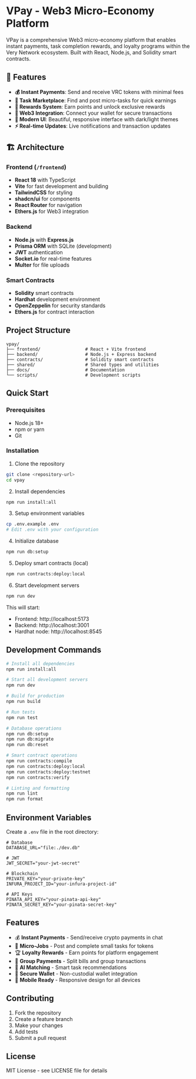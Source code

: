 # VPay - Web3 Micro-Economy Platform

VPay is a comprehensive Web3 micro-economy platform that enables instant payments, task completion rewards, and loyalty programs within the Very Network ecosystem. Built with React, Node.js, and Solidity smart contracts.

## 🚀 Features

- **💰 Instant Payments**: Send and receive VRC tokens with minimal fees
- **💼 Task Marketplace**: Find and post micro-tasks for quick earnings
- **🎁 Rewards System**: Earn points and unlock exclusive rewards
- **🔐 Web3 Integration**: Connect your wallet for secure transactions
- **📱 Modern UI**: Beautiful, responsive interface with dark/light themes
- **⚡ Real-time Updates**: Live notifications and transaction updates

## 🏗️ Architecture

### Frontend (`/frontend`)
- **React 18** with TypeScript
- **Vite** for fast development and building
- **TailwindCSS** for styling
- **shadcn/ui** for components
- **React Router** for navigation
- **Ethers.js** for Web3 integration

### Backend
- **Node.js** with **Express.js**
- **Prisma ORM** with SQLite (development)
- **JWT** authentication
- **Socket.io** for real-time features
- **Multer** for file uploads

### Smart Contracts
- **Solidity** smart contracts
- **Hardhat** development environment
- **OpenZeppelin** for security standards
- **Ethers.js** for contract interaction

## Project Structure

```
vpay/
├── frontend/                 # React + Vite frontend
├── backend/                  # Node.js + Express backend
├── contracts/                # Solidity smart contracts
├── shared/                   # Shared types and utilities
├── docs/                     # Documentation
└── scripts/                  # Development scripts
```

## Quick Start

### Prerequisites
- Node.js 18+
- npm or yarn
- Git

### Installation

1. Clone the repository
```bash
git clone <repository-url>
cd vpay
```

2. Install dependencies
```bash
npm run install:all
```

3. Setup environment variables
```bash
cp .env.example .env
# Edit .env with your configuration
```

4. Initialize database
```bash
npm run db:setup
```

5. Deploy smart contracts (local)
```bash
npm run contracts:deploy:local
```

6. Start development servers
```bash
npm run dev
```

This will start:
- Frontend: http://localhost:5173
- Backend: http://localhost:3001
- Hardhat node: http://localhost:8545

## Development Commands

```bash
# Install all dependencies
npm run install:all

# Start all development servers
npm run dev

# Build for production
npm run build

# Run tests
npm run test

# Database operations
npm run db:setup
npm run db:migrate
npm run db:reset

# Smart contract operations
npm run contracts:compile
npm run contracts:deploy:local
npm run contracts:deploy:testnet
npm run contracts:verify

# Linting and formatting
npm run lint
npm run format
```

## Environment Variables

Create a `.env` file in the root directory:

```env
# Database
DATABASE_URL="file:./dev.db"

# JWT
JWT_SECRET="your-jwt-secret"

# Blockchain
PRIVATE_KEY="your-private-key"
INFURA_PROJECT_ID="your-infura-project-id"

# API Keys
PINATA_API_KEY="your-pinata-api-key"
PINATA_SECRET_KEY="your-pinata-secret-key"
```

## Features

- 💰 **Instant Payments** - Send/receive crypto payments in chat
- 💼 **Micro-Jobs** - Post and complete small tasks for tokens
- 🏆 **Loyalty Rewards** - Earn points for platform engagement
- 👥 **Group Payments** - Split bills and group transactions
- 🤖 **AI Matching** - Smart task recommendations
- 🔐 **Secure Wallet** - Non-custodial wallet integration
- 📱 **Mobile Ready** - Responsive design for all devices

## Contributing

1. Fork the repository
2. Create a feature branch
3. Make your changes
4. Add tests
5. Submit a pull request

## License

MIT License - see LICENSE file for details
